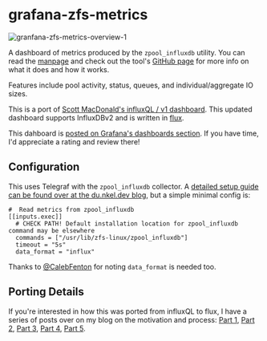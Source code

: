 # grafana-zfs-metrics

![granfana-zfs-metrics-overview-1](https://user-images.githubusercontent.com/7524620/200136236-8f6e7590-dfd9-41f3-b970-3dc7e2f347e6.jpg)

A dashboard of metrics produced by the `zpool_influxdb` utility. You can read the [manpage](https://openzfs.github.io/openzfs-docs/man/8/zpool_influxdb.8.html) and check out the tool's [GitHub page](https://github.com/richardelling/zpool_influxdb) for more info on what it does and how it works.

Features include pool activity, status, queues, and individual/aggregate IO sizes.

This is a port of [Scott MacDonald's influxQL / v1 dashboard](https://grafana.com/grafana/dashboards/15362-zfs-pool-metrics/). This updated dashboard supports InfluxDBv2 and is written in [flux](https://docs.influxdata.com/influxdb/cloud/reference/syntax/flux/flux-vs-influxql/).

This dahboard is [posted on Grafana's dashboards section](https://grafana.com/grafana/dashboards/17350-zfs-pool-metrics-influxdb-v2/). If you have time, I'd appreciate a rating and review there!

## Configuration

This uses Telegraf with the  `zpool_influxdb` collector. A [detailed setup guide can be found over at the du.nkel.dev blog](https://du.nkel.dev/blog/2021-05-05_proxmox_influxdb/), but a simple minimal config is:

```
#  Read metrics from zpool_influxdb
[[inputs.exec]]
  # CHECK PATH! Default installation location for zpool_influxdb command may be elsewhere
  commands = ["/usr/lib/zfs-linux/zpool_influxdb"]
  timeout = "5s"
  data_format = "influx"
```

Thanks to [@CalebFenton](https://github.com/CalebFenton) for noting `data_format` is needed too.

## Porting Details

If you're interested in how this was ported from influxQL to flux, I have a series of posts over on my blog on the motivation and process: [Part 1](https://blog.roberthallam.org/2022/09/monitoring-zfs-latencies-in-proxmox-part-1/), [Part 2](https://blog.roberthallam.org/2022/09/monitoring-zfs-with-influxdb-grafana-graph-time-part-2/), [Part 3](https://blog.roberthallam.org/2022/09/monitoring-zfs-with-influxdb-grafana-adapting-panels-part-3/), [Part 4](https://blog.roberthallam.org/2022/09/monitoring-zfs-with-influxdb-grafana-tidying-up-part-4/), [Part 5](https://blog.roberthallam.org/2022/09/monitoring-zfs-with-influxdb-grafana-publishing-and-reflection-part-5/).
